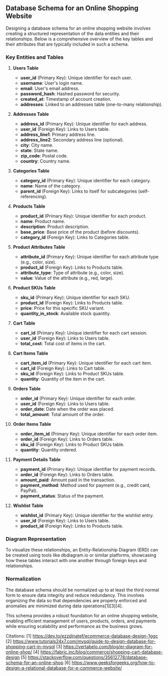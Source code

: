 ## Database Schema for an Online Shopping Website

Designing a database schema for an online shopping website involves creating a structured representation of the data entities and their relationships. Below is a comprehensive overview of the key tables and their attributes that are typically included in such a schema.

### **Key Entities and Tables**

1. **Users Table**
   - **user_id** (Primary Key): Unique identifier for each user.
   - **username**: User's login name.
   - **email**: User's email address.
   - **password_hash**: Hashed password for security.
   - **created_at**: Timestamp of account creation.
   - **addresses**: Linked to an addresses table (one-to-many relationship).

2. **Addresses Table**
   - **address_id** (Primary Key): Unique identifier for each address.
   - **user_id** (Foreign Key): Links to Users table.
   - **address_line1**: Primary address line.
   - **address_line2**: Secondary address line (optional).
   - **city**: City name.
   - **state**: State name.
   - **zip_code**: Postal code.
   - **country**: Country name.

3. **Categories Table**
   - **category_id** (Primary Key): Unique identifier for each category.
   - **name**: Name of the category.
   - **parent_id** (Foreign Key): Links to itself for subcategories (self-referencing).

4. **Products Table**
   - **product_id** (Primary Key): Unique identifier for each product.
   - **name**: Product name.
   - **description**: Product description.
   - **base_price**: Base price of the product (before discounts).
   - **category_id** (Foreign Key): Links to Categories table.

5. **Product Attributes Table**
   - **attribute_id** (Primary Key): Unique identifier for each attribute type (e.g., color, size).
   - **product_id** (Foreign Key): Links to Products table.
   - **attribute_type**: Type of attribute (e.g., color, size).
   - **value**: Value of the attribute (e.g., red, large).

6. **Product SKUs Table**
   - **sku_id** (Primary Key): Unique identifier for each SKU.
   - **product_id** (Foreign Key): Links to Products table.
   - **price**: Price for this specific SKU variant.
   - **quantity_in_stock**: Available stock quantity.

7. **Cart Table**
   - **cart_id** (Primary Key): Unique identifier for each cart session.
   - **user_id** (Foreign Key): Links to Users table.
   - **total_cost**: Total cost of items in the cart.

8. **Cart Items Table**
   - **cart_item_id** (Primary Key): Unique identifier for each cart item.
   - **cart_id** (Foreign Key): Links to Cart table.
   - **sku_id** (Foreign Key): Links to Product SKUs table.
   - **quantity**: Quantity of the item in the cart.

9. **Orders Table**
   - **order_id** (Primary Key): Unique identifier for each order.
   - **user_id** (Foreign Key): Links to Users table.
   - **order_date**: Date when the order was placed.
   - **total_amount**: Total amount of the order.

10. **Order Items Table**
    - **order_item_id** (Primary Key): Unique identifier for each order item.
    - **order_id** (Foreign Key): Links to Orders table.
    - **sku_id** (Foreign Key): Links to Product SKUs table.
    - **quantity**: Quantity ordered.

11. **Payment Details Table**
    - **payment_id** (Primary Key): Unique identifier for payment records.
    - **order_id** (Foreign Key): Links to Orders table.
    - **amount_paid**: Amount paid in the transaction.
    - **payment_method**: Method used for payment (e.g., credit card, PayPal).
    - **payment_status**: Status of the payment.

12. **Wishlist Table**
    - **wishlist_id** (Primary Key): Unique identifier for the wishlist entry.
    - **user_id** (Foreign Key): Links to Users table.
    - **product_id** (Foreign Key): Links to Products table.

### Diagram Representation
To visualize these relationships, an Entity-Relationship Diagram (ERD) can be created using tools like dbdiagram.io or similar platforms, showcasing how these tables interact with one another through foreign keys and relationships.

### Normalization
The database schema should be normalized up to at least the third normal form to ensure data integrity and reduce redundancy. This involves organizing the data so that dependencies are properly enforced and anomalies are minimized during data operations[1][3][4].

This schema provides a robust foundation for an online shopping website, enabling efficient management of users, products, orders, and payments while ensuring scalability and performance as the business grows.

Citations:
[1] https://dev.to/ezzdinatef/ecommerce-database-design-1ggc
[2] https://www.tutorials24x7.com/mysql/guide-to-design-database-for-shopping-cart-in-mysql
[3] https://vertabelo.com/blog/er-diagram-for-online-shop/
[4] https://fabric.inc/blog/commerce/shopping-cart-database-design
[5] https://stackoverflow.com/questions/35612778/database-schema-for-an-online-shop
[6] https://www.geeksforgeeks.org/how-to-design-a-relational-database-for-e-commerce-website/